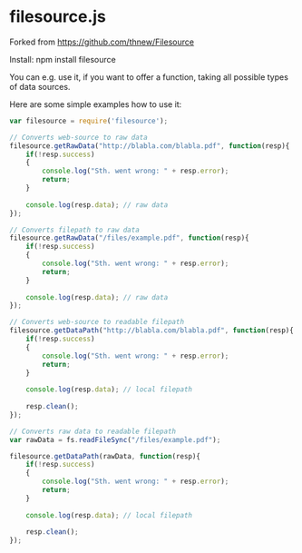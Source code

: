filesource.js
============

Forked from https://github.com/thnew/Filesource

Install:
npm install filesource

You can e.g. use it, if you want to offer a function, taking all possible types of data sources.

Here are some simple examples how to use it:

```javascript
var filesource = require('filesource');

// Converts web-source to raw data
filesource.getRawData("http://blabla.com/blabla.pdf", function(resp){
	if(!resp.success)
	{
		console.log("Sth. went wrong: " + resp.error);
		return;
	}
	
	console.log(resp.data);	// raw data
});

// Converts filepath to raw data
filesource.getRawData("/files/example.pdf", function(resp){
	if(!resp.success)
	{
		console.log("Sth. went wrong: " + resp.error);
		return;
	}
	
	console.log(resp.data);	// raw data
});

// Converts web-source to readable filepath
filesource.getDataPath("http://blabla.com/blabla.pdf", function(resp){
	if(!resp.success)
	{
		console.log("Sth. went wrong: " + resp.error);
		return;
	}
	
	console.log(resp.data);	// local filepath
	
	resp.clean();
});

// Converts raw data to readable filepath
var rawData = fs.readFileSync("/files/example.pdf");

filesource.getDataPath(rawData, function(resp){
	if(!resp.success)
	{
		console.log("Sth. went wrong: " + resp.error);
		return;
	}
	
	console.log(resp.data);	// local filepath
	
	resp.clean();
});
```

